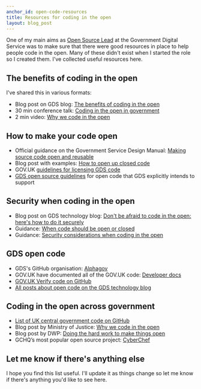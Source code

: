 ```yaml
---
anchor_id: open-code-resources
title: Resources for coding in the open
layout: blog_post
---
```


One of my main aims as [Open Source Lead](/jfdi/a-year-in-the-life-os-lead.html) at the Government Digital Service was to make sure that there were good resources in place to help people code in the open. Many of these didn't exist when I started the role so I created them. I've collected useful resources here.

## The benefits of coding in the open

I've shared this in various formats:

- Blog post on GDS blog: [The benefits of coding in the open](https://gds.blog.gov.uk/2017/09/04/the-benefits-of-coding-in-the-open/)
- 30 min conference talk: [Coding in the open in government](https://www.turingfest.com/2017/engineering/anna-shipman?wvideo=0p810lpdqr)
- 2 min video: [Why we code in the open](https://www.youtube.com/watch?time_continue=1&v=aqFFCvjXr1s)

## How to make your code open

- Official guidance on the Government Service Design Manual: [Making source code open and reusable](https://www.gov.uk/service-manual/technology/making-source-code-open-and-reusable)
- Blog post with examples: [How to open up closed code](https://gdstechnology.blog.gov.uk/2018/02/19/how-to-open-up-closed-code/)
- GOV.UK [guidelines for licensing GDS code](https://github.com/alphagov/styleguides/blob/master/licensing.md)
- [GDS open source guidelines](http://gds-operations.github.io/guidelines/) for open code that GDS explicitly intends to support

## Security when coding in the open

- Blog post on GDS technology blog: [Don't be afraid to code in the open: here's how to do it securely](https://gdstechnology.blog.gov.uk/2017/09/27/dont-be-afraid-to-code-in-the-open-heres-how-to-do-it-securely/)
- Guidance: [When code should be open or closed](https://www.gov.uk/government/publications/open-source-guidance/when-code-should-be-open-or-closed)
- Guidance: [Security considerations when coding in the open](https://www.gov.uk/government/publications/open-source-guidance/security-considerations-when-coding-in-the-open)

## GDS open code

- GDS's GitHub organisation: [Alphagov](https://github.com/alphagov)
- GOV.UK have documented all of the GOV.UK code: [Developer docs](https://docs.publishing.service.gov.uk/)
- [GOV.UK Verify code on GitHub](https://github.com/alphagov/?utf8=%E2%9C%93&q=verify&type=&language=)
- [All posts about open code on the GDS technology blog](https://gdstechnology.blog.gov.uk/category/open-source/)

## Coding in the open across government

- [List of UK central government code on GitHub](https://government.github.com/community/#uk-central)
- Blog post by Ministry of Justice: [Why we code in the open](https://mojdigital.blog.gov.uk/2017/02/21/why-we-code-in-the-open/)
- Blog post by DWP: [Doing the hard work to make things open](https://designnotes.blog.gov.uk/2017/03/24/doing-the-hard-work-to-make-things-open/)
- GCHQ’s most popular open source project: [CyberChef](https://github.com/gchq/CyberChef)

## Let me know if there's anything else

I hope you find this list useful. I'll update it as things change so let me know if there's anything you'd like to see here.
